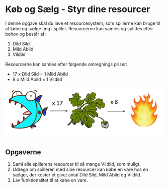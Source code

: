 # Køb og Sælg - Styr dine resourcer

I denne opgave skal du lave et resourcesystem, som spillerne kan bruge til at købe og sælge ting i spillet. Resourcerne kan samles og splittes efter behov og består af:

1) Dild Sild
2) Mild Abild
3) Vildild

Resourcerne kan samles efter følgende omregnings priser:
- 17 x Dild Sild = 1 Mild Abild
- 8 x Mild Abild = 1 Vildild

![Konverteringsrater](images/conversion.png "Konverteringsrater")

## Opgaverne
1) Saml alle spillerens resourcer til så mange Vildild, som muligt.
2) Udregn om spilleren med sine resourcer kan købe en vare hos en sælger, der koster et givet antal Dild Sild, Mild Abild og Vildild.
3) Lav funktionalitet til at købe en vare.